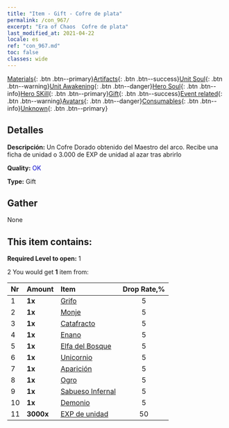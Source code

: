 ```yaml
---
title: "Item - Gift - Cofre de plata"
permalink: /con_967/
excerpt: "Era of Chaos  Cofre de plata"
last_modified_at: 2021-04-22
locale: es
ref: "con_967.md"
toc: false
classes: wide
---
```

 [Materials](/ItemsES/){: .btn .btn--primary}[Artifacts](/ItemsES/Artifacts/){: .btn .btn--success}[Unit Soul](/ItemsES/UnitSoul/){: .btn .btn--warning}[Unit Awakening](/ItemsES/UnitAwakening/){: .btn .btn--danger}[Hero Soul](/ItemsES/HeroSoul/){: .btn .btn--info}[Hero SKill](/ItemsES/HeroSkill/){: .btn .btn--primary}[Gift](/ItemsES/Gift/){: .btn .btn--success}[Event related](/ItemsES/Events/){: .btn .btn--warning}[Avatars](/ItemsES/Avatars/){: .btn .btn--danger}[Consumables](/ItemsES/Consumables/){: .btn .btn--info}[Unknown](/ItemsES/Unknown/){: .btn .btn--primary}

## Detalles
 **Descripción:** Un Cofre Dorado obtenido del Maestro del arco. Recibe una ficha de unidad o 3.000 de EXP de unidad al azar tras abrirlo

 **Quality:** <span style="color: #0000CD">OK</span>

 **Type:** Gift

## Gather

  None

## This item contains:

 **Required Level to open:** 1

 2 You would get **1** item  from:

  | Nr | Amount |     Item    | Drop Rate,% |
  |:---|:-------|:------------|:---------:|
  | 1 |  **1x** | [Grifo](/es/Items/unt_192/) | 5 | 
  | 2 |  **1x** | [Monje](/es/Items/unt_194/) | 5 | 
  | 3 |  **1x** | [Catafracto](/es/Items/unt_195/) | 5 | 
  | 4 |  **1x** | [Enano](/es/Items/unt_200/) | 5 | 
  | 5 |  **1x** | [Elfa del Bosque](/es/Items/unt_201/) | 5 | 
  | 6 |  **1x** | [Unicornio](/es/Items/unt_204/) | 5 | 
  | 7 |  **1x** | [Aparición](/es/Items/unt_210/) | 5 | 
  | 8 |  **1x** | [Ogro](/es/Items/unt_220/) | 5 | 
  | 9 |  **1x** | [Sabueso Infernal](/es/Items/unt_228/) | 5 | 
  | 10 |  **1x** | [Demonio](/es/Items/unt_229/) | 5 | 
  | 11 |  **3000x** | [EXP de unidad](/es/Items/con_902/) | 50 | 

